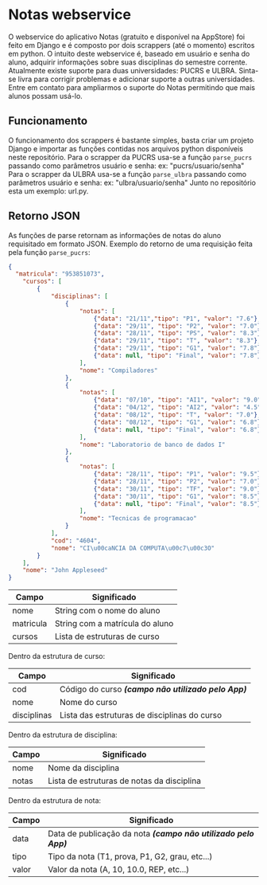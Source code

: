 Notas webservice
=================

O webservice do aplicativo Notas (gratuito e disponível na AppStore) foi feito em Django e é composto por dois scrappers (até o momento) escritos em python.
O intuito deste webservice é, baseado em usuário e senha do aluno, adquirir informações sobre suas disciplinas do semestre corrente.
Atualmente existe suporte para duas universidades: PUCRS e ULBRA.
Sinta-se livra para corrigir problemas e adicionar suporte a outras universidades.
Entre em contato para ampliarmos o suporte do Notas permitindo que mais alunos possam usá-lo.

Funcionamento
----------

O funcionamento dos scrappers é bastante simples, basta criar um projeto Django e importar as funções contidas nos arquivos python disponíveis neste repositório.
Para o scrapper da PUCRS usa-se a função `parse_pucrs` passando como parâmetros usuário e senha: ex: "pucrs/usuario/senha"
Para o scrapper da ULBRA usa-se a função `parse_ulbra` passando como parâmetros usuário e senha: ex: "ulbra/usuario/senha"
Junto no repositório esta um exemplo: url.py.

Retorno JSON
----------
As funções de parse retornam as informações de notas do aluno requisitado em formato JSON.
Exemplo do retorno de uma requisição feita pela função `parse_pucrs`:

``` JSON
{
  "matricula": "953851073",
	"cursos": [
		{
			"disciplinas": [
				{
					"notas": [
						{"data": "21/11","tipo": "P1", "valor": "7.6"},
						{"data": "29/11", "tipo": "P2", "valor": "7.0"},
						{"data": "28/11", "tipo": "PS", "valor": "8.3"},
						{"data": "29/11", "tipo": "T", "valor": "8.3"},
						{"data": "29/11", "tipo": "G1", "valor": "7.8"},
						{"data": null, "tipo": "Final", "valor": "7.8"}
					],
					"nome": "Compiladores"
				},
				{
					"notas": [
						{"data": "07/10", "tipo": "AI1", "valor": "9.0"},
						{"data": "04/12", "tipo": "AI2", "valor": "4.5"},
						{"data": "08/12", "tipo": "T", "valor": "7.0"},
						{"data": "08/12", "tipo": "G1", "valor": "6.8"},
						{"data": null, "tipo": "Final", "valor": "6.8"}
					],
					"nome": "Laboratorio de banco de dados I"
				},
				{
					"notas": [
						{"data": "28/11", "tipo": "P1", "valor": "9.5"},
						{"data": "28/11", "tipo": "P2", "valor": "7.0"},
						{"data": "30/11", "tipo": "TF", "valor": "9.0"},
						{"data": "30/11", "tipo": "G1", "valor": "8.5"},
						{"data": null, "tipo": "Final", "valor": "8.5"}
					],
					"nome": "Tecnicas de programacao"
				}
			],
			"cod": "4604",
			"nome": "CI\u00caNCIA DA COMPUTA\u00c7\u00c3O"
		}
	],
	"nome": "John Appleseed"
}
```

**Campo**   | **Significado**
------------|-------------
nome        | String com o nome do aluno
matricula   | String com a matrícula do aluno
cursos      | Lista de estruturas de curso


Dentro da estrutura de curso:

**Campo**     | **Significado**
--------------|-------------
cod           | Código do curso ***(campo não utilizado pelo App)***
nome          | Nome do curso
disciplinas   | Lista das estruturas de disciplinas do curso


Dentro da estrutura de disciplina:

**Campo**     | **Significado**
--------------|-------------
nome          | Nome da disciplina
notas         | Lista de estruturas de notas da disciplina


Dentro da estrutura de nota:

**Campo**   | **Significado**
------------|-------------
data        | Data de publicação da nota ***(campo não utilizado pelo App)***
tipo        | Tipo da nota (T1, prova, P1, G2, grau, etc...)
valor       | Valor da nota (A, 10, 10.0, REP, etc...)


